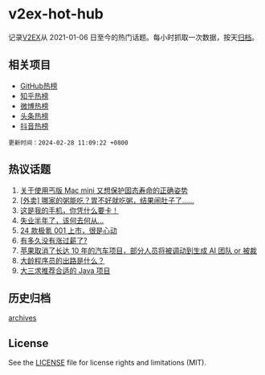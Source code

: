 # v2ex-hot-hub

 记录[V2EX](https://www.v2ex.com/)从 2021-01-06 日至今的热门话题。每小时抓取一次数据，按天[归档](archives)。
 
 ## 相关项目

- [GitHub热榜](https://github.com/lonnyzhang423/github-hot-hub)
- [知乎热榜](https://github.com/lonnyzhang423/zhihu-hot-hub)
- [微博热榜](https://github.com/lonnyzhang423/weibo-hot-hub)
- [头条热榜](https://github.com/lonnyzhang423/toutiao-hot-hub)
- [抖音热榜](https://github.com/lonnyzhang423/douyin-hot-hub)


 `更新时间：2024-02-28 11:09:22 +0800`

## 热议话题

1. [关于使用丐版 Mac mini 又想保护固态寿命的正确姿势](https://www.v2ex.com/t/1018752)
1. [[外卖] 哪家的粥能吃？胃不好就吃粥，结果闹肚子了……](https://www.v2ex.com/t/1018755)
1. [这是我的手机，你凭什么要卡！](https://www.v2ex.com/t/1018871)
1. [失业半年了，该何去何从...](https://www.v2ex.com/t/1018782)
1. [24 款极氪 001 上市，很是心动](https://www.v2ex.com/t/1018982)
1. [有多久没有涨过薪了?](https://www.v2ex.com/t/1018751)
1. [苹果取消了长达 10 年的汽车项目，部分人员将被调动到生成 AI 团队 or 被裁](https://www.v2ex.com/t/1018981)
1. [大龄程序员的出路是什么？](https://www.v2ex.com/t/1018767)
1. [大三求推荐合适的 Java 项目](https://www.v2ex.com/t/1018790)

## 历史归档

[archives](archives)

## License

See the [LICENSE](LICENSE) file for license rights and limitations (MIT).
